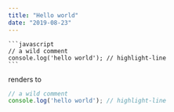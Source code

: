 ```yaml
---
title: "Hello world"
date: "2019-08-23"
---
```


````
```javascript
// a wild comment
console.log('hello world'); // highlight-line
```
````

renders to

```javascript
// a wild comment
console.log('hello world'); // highlight-line
```
